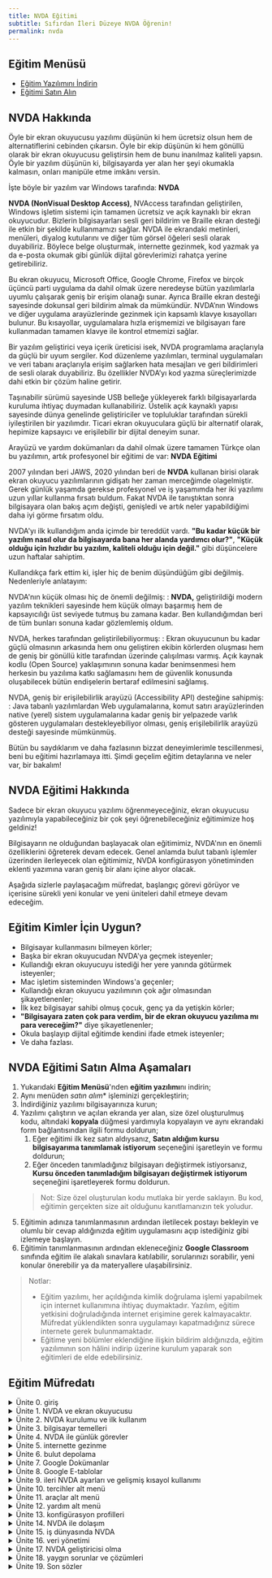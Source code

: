 ```yaml
---
title: NVDA Eğitimi
subtitle: Sıfırdan İleri Düzeye NVDA Öğrenin!
permalink: nvda
---
```


## Eğitim Menüsü

* [Eğitim Yazılımını İndirin](https://server.borfirbora.com/EduAppNVDA-1.0.exe)
* [Eğitimi Satın Alın](https://www.shopier.com/ShowProductNew/products.php?id=33046312)

## NVDA Hakkında

Öyle bir ekran okuyucusu yazılımı düşünün ki hem ücretsiz olsun hem de alternatiflerini cebinden çıkarsın. Öyle bir ekip düşünün ki hem gönüllü olarak bir ekran okuyucusu geliştirsin hem de bunu inanılmaz kaliteli yapsın. Öyle bir yazılım düşünün ki, bilgisayarda yer alan her şeyi okumakla kalmasın, onları manipüle etme imkânı versin.

İşte böyle bir yazılım var Windows tarafında: **NVDA**

**NVDA (NonVisual Desktop Access)**, NVAccess tarafından geliştirilen, Windows işletim sistemi için tamamen ücretsiz ve açık kaynaklı bir ekran okuyucudur. Bizlerin bilgisayarları sesli geri bildirim ve Braille ekran desteği ile etkin bir şekilde kullanmamızı sağlar. NVDA ile ekrandaki metinleri, menüleri, diyalog kutularını ve diğer tüm görsel öğeleri sesli olarak duyabiliriz. Böylece belge oluşturmak, internette gezinmek, kod yazmak ya da e-posta okumak gibi günlük dijital görevlerimizi rahatça yerine getirebiliriz.

Bu ekran okuyucu, Microsoft Office, Google Chrome, Firefox ve birçok üçüncü parti uygulama da dahil olmak üzere neredeyse bütün yazılımlarla uyumlu çalışarak geniş bir erişim olanağı sunar. Ayrıca Braille ekran desteği sayesinde dokunsal geri bildirim almak da mümkündür. NVDA’nın Windows ve diğer uygulama arayüzlerinde gezinmek için kapsamlı klavye kısayolları bulunur. Bu kısayollar, uygulamalara hızla erişmemizi ve bilgisayarı fare kullanmadan tamamen klavye ile kontrol etmemizi sağlar.

Bir yazılım geliştirici veya içerik üreticisi isek, NVDA programlama araçlarıyla da güçlü bir uyum sergiler. Kod düzenleme yazılımları, terminal uygulamaları ve veri tabanı araçlarıyla erişim sağlarken hata mesajları ve geri bildirimleri de sesli olarak duyabiliriz. Bu özellikler NVDA’yı kod yazma süreçlerimizde dahi etkin bir çözüm haline getirir.

Taşınabilir sürümü sayesinde USB belleğe yükleyerek farklı bilgisayarlarda kuruluma ihtiyaç duymadan kullanabiliriz. Üstelik açık kaynaklı yapısı sayesinde dünya genelinde geliştiriciler ve topluluklar tarafından sürekli iyileştirilen bir yazılımdır. Ticari ekran okuyuculara güçlü bir alternatif olarak, hepimize kapsayıcı ve erişilebilir bir dijital deneyim sunar.

Arayüzü ve yardım dokümanları da dahil olmak üzere tamamen Türkçe olan bu yazılımın, artık profesyonel bir eğitimi de var: **NVDA Eğitimi**

2007 yılından beri JAWS, 2020 yılından beri de **NVDA** kullanan birisi olarak ekran okuyucu yazılımlarının gidişatı her zaman merceğimde olagelmiştir. Gerek günlük yaşamda gerekse profesyonel ve iş yaşamımda her iki yazılımı uzun yıllar kullanma fırsatı buldum. Fakat NVDA ile tanıştıktan sonra bilgisayara olan bakış açım değişti, genişledi ve artık neler yapabildiğimi daha iyi görme fırsatım oldu.

NVDA'yı ilk kullandığım anda içimde bir tereddüt vardı. **"Bu kadar küçük bir yazılım nasıl olur da bilgisayarda bana her alanda yardımcı olur?"**, **"Küçük olduğu için hızlıdır bu yazılım, kaliteli olduğu için değil."** gibi düşüncelere uzun haftalar sahiptim.

Kullandıkça fark ettim ki, işler hiç de benim düşündüğüm gibi değilmiş. Nedenleriyle anlatayım:

NVDA'nın küçük olması hiç de önemli değilmiş:
: **NVDA,** geliştirildiği modern yazılım teknikleri sayesinde hem küçük olmayı başarmış hem de kapsayıcılığı üst seviyede tutmuş bu zamana kadar. Ben kullandığımdan beri de tüm bunları sonuna kadar gözlemlemiş oldum.

NVDA, herkes tarafından geliştirilebiliyormuş:
: Ekran okuyucunun bu kadar güçlü olmasının arkasında hem onu geliştiren ekibin körlerden oluşması hem de geniş bir gönüllü kitle tarafından üzerinde çalışılması varmış. Açık kaynak kodlu (Open Source) yaklaşımının sonuna kadar benimsenmesi hem herkesin bu yazılıma katkı sağlamasını hem de güvenlik konusunda oluşabilecek bütün endişelerin bertaraf edilmesini sağlamış.

NVDA, geniş bir erişilebilirlik arayüzü (Accessibility API) desteğine sahipmiş:
: Java tabanlı yazılımlardan Web uygulamalarına, komut satırı arayüzlerinden native (yerel) sistem uygulamalarına kadar geniş bir yelpazede varlık gösteren uygulamaları destekleyebiliyor olması, geniş erişilebilirlik arayüzü desteği sayesinde mümkünmüş.

Bütün bu saydıklarım ve daha fazlasının bizzat deneyimlerimle tescillenmesi, beni bu eğitimi hazırlamaya itti. Şimdi geçelim eğitim detaylarına ve neler var, bir bakalım!

## NVDA Eğitimi Hakkında

Sadece bir ekran okuyucu yazılımı öğrenmeyeceğiniz, ekran okuyucusu yazılımıyla yapabileceğiniz bir çok şeyi öğrenebileceğiniz eğitimimize hoş geldiniz!

Bilgisayarın ne olduğundan başlayacak olan eğitimimiz, NVDA'nın en önemli özelliklerini öğreterek devam edecek. Genel anlamda bulut tabanlı işlemler üzerinden ilerleyecek olan eğitimimiz, NVDA konfigürasyon yönetiminden eklenti yazımına varan geniş bir alanı içine alıyor olacak.

Aşağıda sizlerle paylaşacağım müfredat, başlangıç görevi görüyor ve içerisine sürekli yeni konular ve yeni üniteleri dahil etmeye devam edeceğim.

## Eğitim Kimler İçin Uygun?

* Bilgisayar kullanmasını bilmeyen körler;
* Başka bir ekran okuyucudan NVDA'ya geçmek isteyenler;
* Kullandığı ekran okuyucuyu istediği her yere yanında götürmek isteyenler;
* Mac işletim sisteminden Windows'a geçenler;
* Kullandığı ekran okuyucu yazılımının çok ağır olmasından şikayetlenenler;
* İlk kez bilgisayar sahibi olmuş çocuk, genç ya da yetişkin körler;
* **"Bilgisayara zaten çok para verdim, bir de ekran okuyucu yazılıma mı para vereceğim?"** diye şikayetlenenler;
* Okula başlayıp dijital eğitimde kendini ifade etmek isteyenler;
* Ve daha fazlası.

## **NVDA Eğitimi** Satın Alma Aşamaları

1. Yukarıdaki **Eğitim Menüsü**'nden **eğitim yazılımı**nı indirin;
1. Aynı menüden *satın alım** işleminizi gerçekleştirin;
1. İndirdiğiniz yazılımı bilgisayarınıza kurun;
1. Yazılımı çalıştırın ve açılan ekranda yer alan, size özel oluşturulmuş kodu, altındaki **kopyala** düğmesi yardımıyla kopyalayın ve aynı ekrandaki form bağlantısından ilgili formu doldurun;
    1. Eğer eğitimi ilk kez satın aldıysanız, **Satın aldığım kursu bilgisayarıma tanımlamak istiyorum** seçeneğini işaretleyin ve formu doldurun;
    1. Eğer önceden tanımladığınız bilgisayarı değiştirmek istiyorsanız, **Kursu önceden tanımladığım bilgisayarı değiştirmek istiyorum** seçeneğini işaretleyerek formu doldurun.
    > Not: Size özel oluşturulan kodu mutlaka bir yerde saklayın. Bu kod, eğitimin gerçekten size ait olduğunu kanıtlamanızın tek yoludur.
1. Eğitimin adınıza tanımlanmasının ardından iletilecek postayı bekleyin ve olumlu bir cevap aldığınızda eğitim uygulamasını açıp istediğiniz gibi izlemeye başlayın.
1. Eğitimin tanımlanmasının ardından ekleneceğiniz **Google Classroom** sınıfında eğitim ile alakalı sınavlara katılabilir, sorularınızı sorabilir, yeni konular önerebilir ya da materyallere ulaşabilirsiniz.

> Notlar:
>
> * Eğitim yazılımı, her açıldığında kimlik doğrulama işlemi yapabilmek için internet kullanımına ihtiyaç duymaktadır. Yazılım, eğitim yetkisini doğruladığında internet erişimine gerek kalmayacaktır. Müfredat yüklendikten sonra uygulamayı kapatmadığınız sürece internete gerek bulunmamaktadır.
> * Eğitime yeni bölümler eklendiğine ilişkin bildirim aldığınızda, eğitim yazılımının son hâlini indirip üzerine kurulum yaparak son eğitimleri de elde edebilirsiniz.

## Eğitim Müfredatı

<details><summary>Ünite 0. giriş</summary>
<ol>
<li>giriş</li>
<li>neden nvda eğitimi</li>
<li>kimler faydalanabilir</li>
<li>eğitim müfredatımız</li>
<li>eğitimlerimi nasıl yapıyorum</li>
<li>sizlerden neler bekliyorum</li>
</ol>
</details>
<details><summary>Ünite 1. NVDA ve ekran okuyucusu</summary>
<ol>
<li>ekran okuyucu nedir</li>
<li>nvda'nın tarihçesi ve misyonu</li>
<li>açık kaynak yazılımların avantajları</li>
<li>diğer ekran okuyucularla karşılaştırma</li>
</ol>
</details>
<details><summary>Ünite 2. NVDA kurulumu ve ilk kullanım</summary>
<ol>
<li>NVDA'nın resmi kaynaktan indirilmesi</li>
<li>nvda kurulumu</li>
<li>taşınabilir NVDA kopyası oluşturmak</li>
</ol>
</details>
<details><summary>Ünite 3. bilgisayar temelleri</summary>
<ol>
<li>bilgisayar donanımlarını tanıma</li>
<li>klavye üzerindeki tuşlar ve işlevleri</li>
<li>Windows işletim sisteminin genel yapısı</li>
<li>NVDA ile temel bilgi alma komutları</li>
<li>NVDA menüsü</li>
<li>dosya gezgini kullanımı</li>
<li>klasör ve dosyalarla çalışmak</li>
<li>denetim masası kullanımı</li>
<li>Windows ayarlar uygulaması</li>
</ol>
</details>
<details><summary>Ünite 4. NVDA ile günlük görevler</summary>
<ol>
<li>giriş</li>
</ol>
</details>
<details><summary>Ünite 5. internette gezinme</summary>
<ol>
<li>giriş</li>
<li>internet ve tarayıcılar</li>
<li>tarayıcı arayüzünü tanımak</li>
<li>Web arayüzlerini tanımak</li>
<li>Web sayfalarını hiyerarşik olarak anlamak</li>
<li>e-posta kullanımı</li>
<li>yeni bir e-posta oluşturmak</li>
</ol>
</details>
<details><summary>Ünite 6. bulut depolama</summary>
<ol>
<li>giriş</li>
<li>Drive'in arayüzü</li>
<li>Google Drive'a dosya ya da klasör yüklemek</li>
<li>DOSYA YA DA KLASÖR ÜZERİNDE YAPILABİLECEK İŞLEMLER</li>
<li>ORTAK ÇALIŞMA VE PAYLAŞMA</li>
<li>dosya indirmek</li>
</ol>
</details>
<details><summary>Ünite 7. Google Dokümanlar</summary>
<ol>
<li>giriş</li>
<li>ekran okuyucu desteği</li>
<li>yeni bir belge oluşturmak</li>
<li>google dokümanlar arayüzü</li>
<li>Temel metin düzenleme</li>
</ol>
</details>
<details><summary>Ünite 8. Google E-tablolar</summary>
<ol>
<li>giriş</li>
<li>yeni bir belge oluşturmak</li>
<li>e-tablolar arayüzü</li>
<li>temel tablo düzenlemek</li>
</ol>
</details>
<details><summary>Ünite 9. ileri NVDA ayarları ve gelişmiş kısayol kullanımı</summary>
<ol>
<li>giriş</li>
<li>NVDA menüsü hakkında kısa bir özet</li>
</ol>
</details>
<details><summary>Ünite 10. tercihler alt menü</summary>
<ol>
<li>ayarlar arayüzü</li>
<li>Genel</li>
<li>konuşma</li>
<li>Braille</li>
<li>ses</li>
<li>görsellik</li>
<li>klavye</li>
<li>fare</li>
<li>inceleme imleci</li>
<li> girdi kompozüsyonu</li>
<li> nesne sunumu</li>
<li> tarama kipi</li>
<li> belge formatları</li>
<li> belge dolaşımı</li>
<li> eklenti mağazası</li>
<li> dokunmatik etkileşim</li>
<li> Windows OCR</li>
<li> gelişmiş</li>
<li> konuşma sözlüğü</li>
<li> noktalama imla sözlüğü</li>
<li> girdi hareketleri</li>
</ol>
</details>
<details><summary>Ünite 11. araçlar alt menü</summary>
<ol>
<li>giriş</li>
<li>Log dosyasını göster</li>
<li>konuşma görüntüleyici</li>
<li>braille görüntüleyici</li>
<li>EKLENTİ MAĞAZASI</li>
<li>NVDA Python konsolu</li>
<li>taşınabilir kopya oluştur</li>
<li>COM kayıt tamir aracını çalıştır</li>
<li>Pluginleri yeniden yükle</li>
</ol>
</details>
<details><summary>Ünite 12. yardım alt menü</summary>
<ol>
<li>giriş</li>
<li>kullanıcı rehberi</li>
<li>komutlar için çabuk rehber</li>
<li>ne yeni</li>
<li>yardım alt menüdeki teknik bilgiler</li>
<li>diğer NVDA menü öğeleri</li>
</ol>
</details>
<details><summary>Ünite 13. konfigürasyon profilleri</summary>
<ol>
<li>giriş</li>
<li>profil oluşturmak</li>
<li>klavye kısayolu yardımıyla konfigürasyon profili tetiklemek</li>
<li>konfigürasyonlarla alakalı kısayollar</li>
</ol>
</details>
<details><summary>Ünite 14. NVDA ile dolaşım</summary>
<ol>
<li>giriş</li>
<li>dolaşım ne demektir</li>
<li>nesne nedir</li>
<li>sistem odağıyla dolaşım</li>
<li>sistem düzenleme imleciyle dolaşım</li>
<li>nesne dolaşımı</li>
<li>metin inceleme</li>
<li>fare ile dolaşım</li>
<li>nesne dolaşımı pratiği</li>
</ol>
</details>
<details><summary>Ünite 15. iş dünyasında NVDA</summary>
<ol>
<li>giriş</li>
<li>profesyonel belge oluşturmak</li>
<li>belge ana hattının hazırlanması</li>
<li>vurgulamaların düzenlenmesi</li>
<li>içindekiler tablosu eklemek</li>
<li>üstbilgi, altbilgi ya da dipnot eklemek</li>
<li>alıntı kullanımı</li>
<li>dışa aktarma işlemleri</li>
<li>Google Meet kullanımı</li>
<li> jitsi meet kullanımı</li>
</ol>
</details>
<details><summary>Ünite 16. veri yönetimi</summary>
<ol>
<li>giriş</li>
<li>e-tablo oluşturmak</li>
<li>ortalamaların hesaplanması</li>
<li>verileri sıralamak</li>
</ol>
</details>
<details><summary>Ünite 17. NVDA geliştiricisi olma</summary>
<ol>
<li>giriş</li>
<li>nelere ihtiyacımız var</li>
<li>araçların kurulumu</li>
<li>eklenti ayarlarının yapılandırılması</li>
<li>hava durumu eklentisinin yazılması</li>
<li>eklenti çevirisi yapmak</li>
</ol>
</details>
<details><summary>Ünite 18. yaygın sorunlar ve çözümleri</summary>
<ol>
<li>giriş</li>
<li>NVDA neden açılmıyor</li>
<li>eklentim sorunlu mu</li>
</ol>
</details>
<details><summary>Ünite 19. Son sözler</summary>
<ol>
<li>giriş</li>
</ol>
</details>

